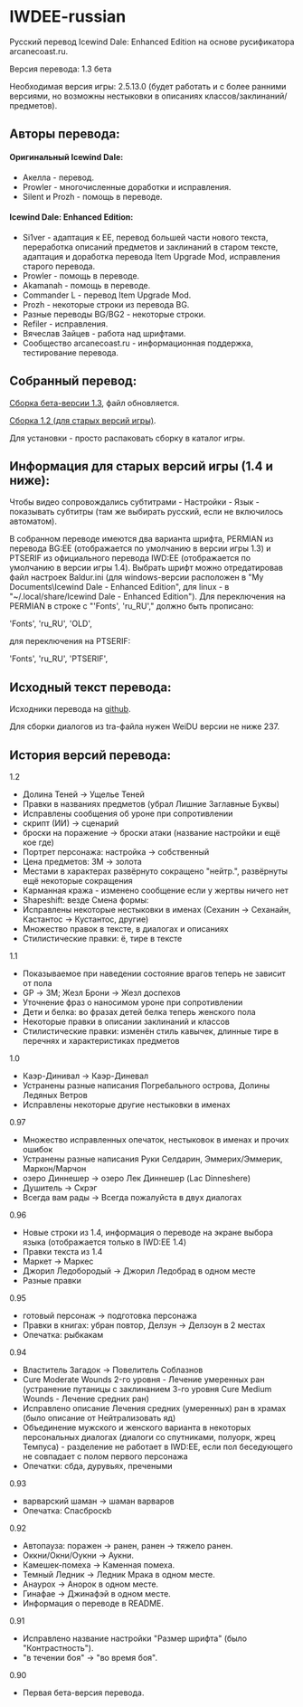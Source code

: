 IWDEE-russian
=============

Русский перевод Icewind Dale: Enhanced Edition на основе русификатора arcanecoast.ru.

Версия перевода: 1.3 бета

Необходимая версия игры: 2.5.13.0 (будет работать и с более ранними версиями, но возможны нестыковки в описаниях классов/заклинаний/предметов).

Авторы перевода:
----------------

#### Оригинальный Icewind Dale:

* Акелла - перевод.
* Prowler - многочисленные доработки и исправления.
* Silent и Prozh - помощь в переводе.

#### Icewind Dale: Enhanced Edition:

* Si1ver - адаптация к EE, перевод большей части нового текста, переработка описаний предметов и заклинаний в старом тексте, адаптация и доработка перевода Item Upgrade Mod, исправления старого перевода.
* Prowler - помощь в переводе.
* Akamanah - помощь в переводе.
* Commander L - перевод Item Upgrade Mod.
* Prozh - некоторые строки из перевода BG.
* Разные переводы BG/BG2 - некоторые строки.
* Refiler - исправления.
* Вячеслав Зайцев - работа над шрифтами.
* Сообщество arcanecoast.ru - информационная поддержка, тестирование перевода.

Собранный перевод:
------------------

[Сборка бета-версии 1.3](https://yadi.sk/d/7bniyRuu3T6Rr6), файл обновляется.

[Сборка 1.2 (для старых версий игры)](https://yadi.sk/d/7t1XLfYQcajNk).

Для установки - просто распаковать сборку в каталог игры.

Информация для старых версий игры (1.4 и ниже):
-----------------------------------------------
Чтобы видео сопровождались субтитрами - Настройки - Язык - показывать субтитры (там же выбирать русский, если не включилось автоматом).

В собранном переводе имеются два варианта шрифта, PERMIAN из перевода BG:EE (отображается по умолчанию в версии игры 1.3) и PTSERIF из официального перевода IWD:EE (отображается по умолчанию в версии игры 1.4).
Выбрать шрифт можно отредатировав файл настроек Baldur.ini (для windows-версии расположен в "My Documents\Icewind Dale - Enhanced Edition", для linux - в "~/.local/share/Icewind Dale - Enhanced Edition"). Для переключения на PERMIAN в строке с "'Fonts', 'ru_RU'," должно быть прописано:

'Fonts',	'ru_RU',	'OLD',

для переключения на PTSERIF:

'Fonts',	'ru_RU',	'PTSERIF',

Исходный текст перевода:
------------------------

Исходники перевода на [github](https://github.com/EugVV/IWDEE-russian).

Для сборки диалогов из tra-файла нужен WeiDU версии не ниже 237.

История версий перевода:
------------------------

1.2
- Долина Теней -> Ущелье Теней
- Правки в названиях предметов (убрал Лишние Заглавные Буквы)
- Исправлены сообщения об уроне при сопротивлении
- скрипт (ИИ) -> сценарий
- броски на поражение -> броски атаки (название настройки и ещё кое где)
- Портрет персонажа: настройка -> собственный
- Цена предметов: ЗМ -> золота
- Местами в характерах развёрнуто сокращено "нейтр.", развёрнуты ещё некоторые сокращения
- Карманная кража - изменено сообщение если у жертвы ничего нет
- Shapeshift: везде Смена формы:
- Исправлены некоторые нестыковки в именах (Сеханин -> Сеханайн, Кастантос -> Кустантос, другие)
- Множество правок в тексте, в диалогах и описаниях
- Стилистические правки: ё, тире в тексте

1.1
- Показываемое при наведении состояние врагов теперь не зависит от пола
- GP -> ЗМ; Жезл Брони -> Жезл доспехов
- Уточнение фраз о наносимом уроне при сопротивлении
- Дети и белка: во фразах детей белка теперь женского пола
- Некоторые правки в описании заклинаний и классов
- Стилистические правки: изменён стиль кавычек, длинные тире в перечнях и характеристиках предметов

1.0
- Каэр-Динивал -> Каэр-Диневал
- Устранены разные написания Погребального острова, Долины Ледяных Ветров
- Исправлены некоторые другие нестыковки в именах

0.97
- Множество исправленных опечаток, нестыковок в именах и прочих ошибок
- Устранены разные написания Руки Селдарин, Эммерих/Эммерик, Маркон/Марчон
- озеро Диннешер -> озеро Лек Диннешер (Lac Dinneshere)
- Душитель -> Скрэг
- Всегда вам рады -> Всегда пожалуйста в двух диалогах

0.96
- Новые строки из 1.4, информация о переводе на экране выбора языка (отображается только в IWD:EE 1.4)
- Правки текста из 1.4
- Маркет -> Маркес
- Джорил Ледобородый -> Джорил Ледобрад в одном месте
- Разные правки

0.95
- готовый персонаж -> подготовка персонажа
- Правки в книгах: убран повтор, Делзун -> Делзоун в 2 местах
- Опечатка: рыбкакам

0.94
- Властитель Загадок -> Повелитель Соблазнов
- Cure Moderate Wounds 2-го уровня - Лечение умеренных ран (устранение путаницы с заклинанием 3-го уровня Cure Medium Wounds - Лечение средних ран)
- Исправлено описание Лечения средних (умеренных) ран в храмах (было описание от Нейтрализовать яд)
- Объединение мужского и женского варианта в некоторых персональных диалогах (диалоги со спутниками, полуорк, жрец Темпуса) - разделение не работает в IWD:EE, если пол беседующего не совпадает с полом первого персонажа
- Опечатки: сбда, дурувьях, пречеными

0.93
- варварский шаман -> шаман варваров
- Опечатка: Спасброскb

0.92
- Автопауза: поражен -> ранен, ранен -> тяжело ранен.
- Оккни/Окни/Оукни -> Аукни.
- Камешек-помеха -> Каменная помеха.
- Темный Ледник -> Ледник Мрака в одном месте.
- Анаурох -> Анорок в одном месте.
- Гинафае -> Джинафэй в одном месте.
- Информация о переводе в README.

0.91
- Исправлено название настройки "Размер шрифта" (было "Контрастность").
- "в течении боя" -> "во время боя".

0.90
- Первая бета-версия перевода.

